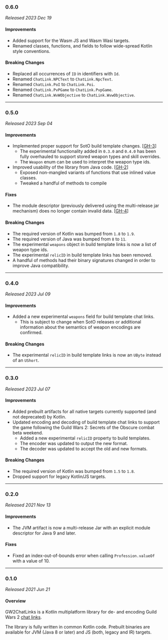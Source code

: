 ### 0.6.0

_Released 2023 Dec 19_

#### Improvements

- Added support for the Wasm JS and Wasm Wasi targets.
- Renamed classes, functions, and fields to follow wide-spread Kotlin style
  conventions.

#### Breaking Changes

- Replaced all occurrences of `ID` in identifiers with `Id`.
- Renamed `ChatLink.NPCText` to `ChatLink.NpcText`.
- Renamed `ChatLink.PoI` to `ChatLink.Poi`.
- Renamed `ChatLink.PvPGame` to `ChatLink.PvpGame`.
- Renamed `ChatLink.WvWObjective` to `ChatLink.WvwObjective`.


---

### 0.5.0

_Released 2023 Sep 04_

#### Improvements

- Implemented proper support for SotO build template changes. [[GH-3](https://github.com/GW2ToolBelt/GW2ChatLinks/issues/3)]
  - The experimental functionality added in `0.3.0` and `0.4.0` has been fully
    overhauled to support stored weapon types and skill overrides.
  - The `Weapon` enum can be used to interpret the weapon type ids.
- Improved usability of the library from Java code. [[GH-2](https://github.com/GW2ToolBelt/GW2ChatLinks/issues/2)]
  - Exposed non-mangled variants of functions that use inlined value classes.
  - Tweaked a handful of methods to compile

#### Fixes

- The module descriptor (previously delivered using the multi-release jar
  mechanism) does no longer contain invalid data. [[GH-4](https://github.com/GW2ToolBelt/GW2ChatLinks/issues/4)]

#### Breaking Changes

- The required version of Kotlin was bumped from `1.8` to `1.9`.
- The required version of Java was bumped from `8` to `11`.
- The experimental `weapons` object in build template links is now a list of
  weapon type ids.
- The experimental `relicID` in build template links has been removed.
- A handful of methods had their binary signatures changed in order to improve
  Java compatibility.


---

### 0.4.0

_Released 2023 Jul 09_

#### Improvements

- Added a new experimental `weapons` field for build template chat links.
  - This is subject to change when SotO releases or additional information about
    the semantics of weapon encodings are confirmed.

#### Breaking Changes

- The experimental `relicID` in build template links is now an `UByte` instead
  of an `UShort`.


---

### 0.3.0

_Released 2023 Jul 07_

#### Improvements

- Added prebuilt artifacts for all native targets currently supported (and not
  deprecated) by Kotlin.
- Updated encoding and decoding of build template chat links to support the game
  following the Guild Wars 2: Secrets of the Obscure combat beta weekend.
  - Added a new experimental `relicID` property to build templates.
  - The encoder was updated to output the new format.
  - The decoder was updated to accept the old and new formats.

#### Breaking Changes

- The required version of Kotlin was bumped from `1.5` to `1.8`.
- Dropped support for legacy Kotlin/JS targets.


---

### 0.2.0

_Released 2021 Nov 13_

#### Improvements

- The JVM artifact is now a multi-release Jar with an explicit module descriptor
  for Java 9 and later.

#### Fixes

- Fixed an index-out-of-bounds error when calling `Profession.valueOf` with a value of 10.


---

### 0.1.0

_Released 2021 Jun 21_

#### Overview

GW2ChatLinks is a Kotlin multiplatform library for de- and encoding Guild Wars 2
[chat links](https://wiki.guildwars2.com/wiki/Chat_link_format).

The library is fully written in common Kotlin code. Prebuilt binaries are
available for JVM (Java 8 or later) and JS (both, legacy and IR) targets.